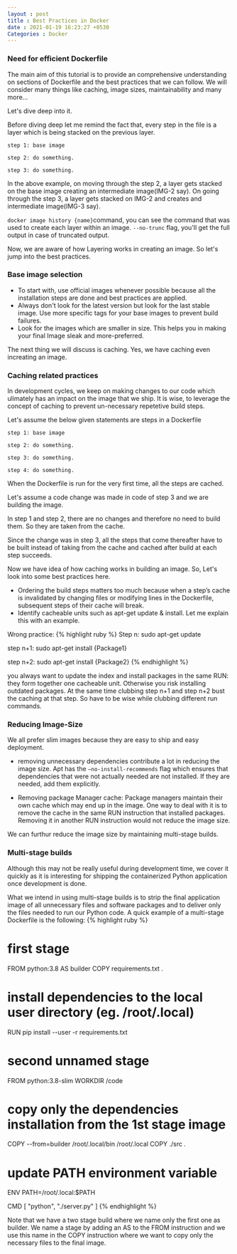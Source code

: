 ```yaml
---
layout : post
title : Best Practices in Docker
date : 2021-01-19 16:23:27 +0530
Categories : Docker
---
```


### Need for efficient Dockerfile

The main aim of this tutorial is to provide an comprehensive understanding on sections of Dockerfile and the best practices that we can follow. We will consider many things like caching, image sizes, maintainability and many more...

Let's dive deep into it.

Before diving deep let me remind the fact that, every step in the file is a layer which is being stacked on the previous layer.

```
step 1: base image

step 2: do something.

step 3: do something.
```
In the above example, on moving through the step 2, a layer gets stacked on the base image creating an intermediate image(IMG-2 say). On going through the step 3, a layer gets stacked on IMG-2 and creates and intermediate image(IMG-3 say). 

`docker image history {name}`command, you can see the command that was used to create each layer within an image. `--no-trunc` flag, you'll get the full output in case of truncated output.

Now, we are aware of how Layering works in creating an image. So let's jump into the best practices.

### Base image selection

* To start with, use official images whenever possible because all the installation steps are done and best practices are applied. 
* Always don't look for the latest version but look for the last stable image. Use more specific tags for your base images to prevent build failures.
* Look for the images which are smaller in size. This helps you in making your final Image sleak and more-preferred.

The next thing we will discuss is caching. Yes, we have caching even increating an image.

### Caching related practices

In development cycles, we keep on making changes to our code which ulimately has an impact on the image that we ship. It is wise, to leverage the concept of caching to prevent un-necessary repetetive build steps.

Let's assume the below given statements are steps in a Dockerfile 
```
step 1: base image

step 2: do something.

step 3: do something.

step 4: do something.
```

When the Dockerfile is run for the very first time, all the steps are cached. 

Let's assume a code change was made in code of step 3 and we are building the image. 

In step 1 and step 2, there are no changes and therefore no need to build them. So they are taken from the cache.

Since the change was in step 3, all the steps that come thereafter have to be built instead of taking from the cache and cached after build at each step succeeds.

Now we have idea of how caching works in building an image. So, Let's look into some best practices here.

* Ordering the build steps matters too much because when a step’s cache is invalidated by changing files or modifying lines in the Dockerfile, subsequent steps of their cache will break. 
* Identify cacheable units such as apt-get update & install. Let me explain this with an example.

Wrong practice:
{% highlight ruby %}
Step n: sudo apt-get update

step n+1: sudo apt-get install {Package1}

step n+2: sudo apt-get install {Package2}
{% endhighlight %}

you always want to update the index and install packages in the same RUN: they form together one cacheable unit. Otherwise you risk installing outdated packages. At the same time clubbing step n+1 and step n+2 bust the caching at that step. So have to be wise while clubbing different run commands.

### Reducing Image-Size

We all prefer slim images because they are easy to ship and easy deployment.

* removing unnecessary dependencies contribute a lot in reducing the image size. Apt has the `–no-install-recommends` flag which ensures that dependencies that were not actually needed are not installed. If they are needed, add them explicitly.

* Removing package Manager cache: Package managers maintain their own cache which may end up in the image. One way to deal with it is to remove the cache in the same RUN instruction that installed packages. Removing it in another RUN instruction would not reduce the image size.

We can furthur reduce the image size by maintaining multi-stage builds. 

### Multi-stage builds

Although this may not be really useful during development time, we cover it quickly as it is interesting for shipping the containerized Python application once development is done. 

What we intend in using multi-stage builds is to strip the final application image of all unnecessary files and software packages and to deliver only the files needed to run our Python code.  A quick example of a multi-stage Dockerfile is the following:
{% highlight ruby %}
# first stage
FROM python:3.8 AS builder
COPY requirements.txt .

# install dependencies to the local user directory (eg. /root/.local)
RUN pip install --user -r requirements.txt

# second unnamed stage
FROM python:3.8-slim
WORKDIR /code

# copy only the dependencies installation from the 1st stage image
COPY --from=builder /root/.local/bin /root/.local
COPY ./src .

# update PATH environment variable
ENV PATH=/root/.local:$PATH

CMD [ "python", "./server.py" ]
{% endhighlight %}

Note that we have a two stage build where we name only the first one as builder. We name a stage by adding an AS <NAME> to the FROM instruction and we use this name in the COPY instruction where we want to copy only the necessary files to the final image.





